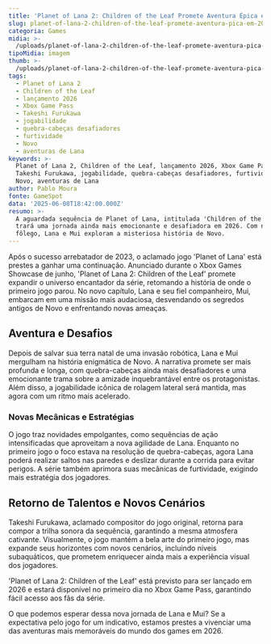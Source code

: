 ```yaml
---
title: 'Planet of Lana 2: Children of the Leaf Promete Aventura Épica em 2026'
slug: planet-of-lana-2-children-of-the-leaf-promete-aventura-pica-em-2026
categoria: Games
midia: >-
  /uploads/planet-of-lana-2-children-of-the-leaf-promete-aventura-pica-em-2026-thumb.png
tipoMidia: imagem
thumb: >-
  /uploads/planet-of-lana-2-children-of-the-leaf-promete-aventura-pica-em-2026-thumb.png
tags:
  - Planet of Lana 2
  - Children of the Leaf
  - lançamento 2026
  - Xbox Game Pass
  - Takeshi Furukawa
  - jogabilidade
  - quebra-cabeças desafiadores
  - furtividade
  - Novo
  - aventuras de Lana
keywords: >-
  Planet of Lana 2, Children of the Leaf, lançamento 2026, Xbox Game Pass,
  Takeshi Furukawa, jogabilidade, quebra-cabeças desafiadores, furtividade,
  Novo, aventuras de Lana
author: Pablo Moura
fonte: GameSpot
data: '2025-06-08T18:42:00.000Z'
resumo: >-
  A aguardada sequência de Planet of Lana, intitulada 'Children of the Leaf',
  trará uma jornada ainda mais emocionante e desafiadora em 2026. Com novo
  fôlego, Lana e Mui exploram a misteriosa história de Novo.
---
```


Após o sucesso arrebatador de 2023, o aclamado jogo 'Planet of Lana' está prestes a ganhar uma continuação. Anunciado durante o Xbox Games Showcase de junho, 'Planet of Lana 2: Children of the Leaf' promete expandir o universo encantador da série, retomando a história de onde o primeiro jogo parou. No novo capítulo, Lana e seu fiel companheiro, Mui, embarcam em uma missão mais audaciosa, desvendando os segredos antigos de Novo e enfrentando novas ameaças.

## Aventura e Desafios

Depois de salvar sua terra natal de uma invasão robótica, Lana e Mui mergulham na história enigmática de Novo. A narrativa promete ser mais profunda e longa, com quebra-cabeças ainda mais desafiadores e uma emocionante trama sobre a amizade inquebrantável entre os protagonistas. Além disso, a jogabilidade icônica de rolagem lateral será mantida, mas agora com um ritmo mais acelerado.

### Novas Mecânicas e Estratégias

O jogo traz novidades empolgantes, como sequências de ação intensificadas que aproveitam a nova agilidade de Lana. Enquanto no primeiro jogo o foco estava na resolução de quebra-cabeças, agora Lana poderá realizar saltos nas paredes e deslizar durante a corrida para evitar perigos. A série também aprimora suas mecânicas de furtividade, exigindo mais estratégia dos jogadores.

## Retorno de Talentos e Novos Cenários

Takeshi Furukawa, aclamado compositor do jogo original, retorna para compor a trilha sonora da sequência, garantindo a mesma atmosfera cativante. Visualmente, o jogo mantém a bela arte do primeiro jogo, mas expande seus horizontes com novos cenários, incluindo níveis subaquáticos, que prometem enriquecer ainda mais a experiência visual dos jogadores.

'Planet of Lana 2: Children of the Leaf' está previsto para ser lançado em 2026 e estará disponível no primeiro dia no Xbox Game Pass, garantindo fácil acesso aos fãs da série.

O que podemos esperar dessa nova jornada de Lana e Mui? Se a expectativa pelo jogo for um indicativo, estamos prestes a vivenciar uma das aventuras mais memoráveis do mundo dos games em 2026.
